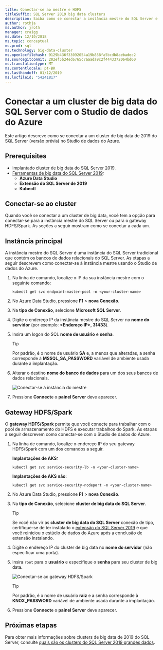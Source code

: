 ```yaml
---
title: Conectar-se ao mestre e HDFS
titleSuffix: SQL Server 2019 big data clusters
description: Saiba como se conectar a instância mestre do SQL Server e o gateway HDFS/Spark para um cluster de big data do SQL Server 2019 (visualização).
author: rothja
ms.author: jroth
manager: craigg
ms.date: 12/10/2018
ms.topic: conceptual
ms.prod: sql
ms.technology: big-data-cluster
ms.openlocfilehash: 9129b436f33092054a19b858fa5bcdb8aebadec2
ms.sourcegitcommit: 202ef5b24ed6765c7aaada9c2f4443372064bd60
ms.translationtype: MT
ms.contentlocale: pt-BR
ms.lasthandoff: 01/12/2019
ms.locfileid: "54241817"
---
```

# <a name="connect-to-a-sql-server-big-data-cluster-with-azure-data-studio"></a>Conectar a um cluster de big data do SQL Server com o Studio de dados do Azure

Este artigo descreve como se conectar a um cluster de big data de 2019 do SQL Server (versão prévia) no Studio de dados do Azure.

## <a name="prerequisites"></a>Prerequisites

- Implantado [cluster de big data do SQL Server 2019](deployment-guidance.md).
- [Ferramentas de big data do SQL Server 2019](deploy-big-data-tools.md):
   - **Azure Data Studio**
   - **Extensão do SQL Server de 2019**
   - **Kubectl**

## <a name="connect-to-the-cluster"></a>Conectar-se ao cluster

Quando você se conectar a um cluster de big data, você tem a opção para conectar-se para a instância mestre do SQL Server ou para o gateway HDFS/Spark. As seções a seguir mostram como se conectar a cada um.

## <a id="master"></a> Instância principal

A instância mestre do SQL Server é uma instância do SQL Server tradicional que contém os bancos de dados relacionais do SQL Server. As etapas a seguir descrevem como conectar-se à instância mestre usando o Studio de dados do Azure.

1. Na linha de comando, localize o IP da sua instância mestre com o seguinte comando:

   ```
   kubectl get svc endpoint-master-pool -n <your-cluster-name>
   ```

1. No Azure Data Studio, pressione **F1** > **nova Conexão**.

1. Na **tipo de Conexão**, selecione **Microsoft SQL Server**.

1. Digite o endereço IP da instância mestre do SQL Server no **nome do servidor** (por exemplo: **\<Endereço IP\>, 31433**).

1. Insira um logon do SQL **nome de usuário** e **senha**.

   > [!TIP]
   > Por padrão, é o nome de usuário **SA** e, a menos que alteradas, a senha corresponde à **MSSQL_SA_PASSWORD** variável de ambiente usada durante a implantação.

1. Alterar o destino **nome do banco de dados** para um dos seus bancos de dados relacionais.

   ![Conectar-se à instância do mestre](./media/connect-to-big-data-cluster/connect-to-cluster.png)

1. Pressione **Connect**e o **painel Server** deve aparecer.

## <a id="hdfs"></a> Gateway HDFS/Spark

O **gateway HDFS/Spark** permite que você conecte para trabalhar com o pool de armazenamento do HDFS e executar trabalhos do Spark. As etapas a seguir descrevem como conectar-se com o Studio de dados do Azure.

1. Na linha de comando, localize o endereço IP do seu gateway HDFS/Spark com um dos comandos a seguir.
   
   **Implantações de AKS:**

   ```
   kubectl get svc service-security-lb -n <your-cluster-name>
   ```

   **Implantações de AKS não**:

   ```
   kubectl get svc service-security-nodeport -n <your-cluster-name>
   ```
 
1. No Azure Data Studio, pressione **F1** > **nova Conexão**.

1. Na **tipo de Conexão**, selecione **cluster de big data do SQL Server**.

   > [!TIP]
   > Se você não vir as **cluster de big data do SQL Server** conexão de tipo, certifique-se de ter instalado o [extensão do SQL Server 2019](../azure-data-studio/sql-server-2019-extension.md) e que você reiniciou o estúdio de dados do Azure após a conclusão de extensão instalando.

1. Digite o endereço IP do cluster de big data no **nome do servidor** (não especificar uma porta).

1. Insira `root` para o **usuário** e especifique o **senha** para seu cluster de big data.

   ![Conectar-se ao gateway HDFS/Spark](./media/connect-to-big-data-cluster/connect-to-cluster-hdfs-spark.png)

   > [!TIP]
   > Por padrão, é o nome de usuário **raiz** e a senha corresponde à **KNOX_PASSWORD** variável de ambiente usada durante a implantação.

1. Pressione **Connect**e o **painel Server** deve aparecer.

## <a name="next-steps"></a>Próximas etapas

Para obter mais informações sobre clusters de big data de 2019 do SQL Server, consulte [quais são os clusters do SQL Server 2019 grandes dados](big-data-cluster-overview.md).